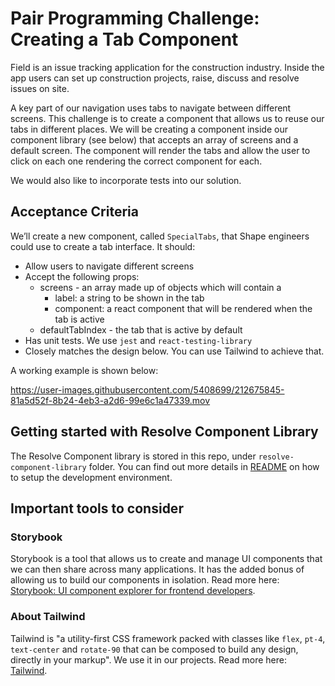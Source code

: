 # Pair Programming Challenge: Creating a Tab Component
Field is an issue tracking application for the construction industry. Inside the app users can set up construction projects, raise, discuss and resolve issues on site.

A key part of our navigation uses tabs to navigate between different screens. This challenge is to create a component that allows us to reuse our tabs in different places. We will be creating a component inside our component library (see below) that accepts an array of screens and a default screen. The component will render the tabs and allow the user to click on each one rendering the correct component for each.

We would also like to incorporate tests into our solution.

## Acceptance Criteria
We’ll create a new component, called `SpecialTabs`, that Shape engineers could use to create a tab interface. It should:

- Allow users to navigate different screens
- Accept the following props:
  - screens - an array made up of objects which will contain a
    - label: a string to be shown in the tab
    - component: a react component that will be rendered when the tab is active
  - defaultTabIndex - the tab that is active by default
- Has unit tests. We use `jest` and `react-testing-library`
- Closely matches the design below. You can use Tailwind to achieve that.

A working example is shown below:

https://user-images.githubusercontent.com/5408699/212675845-81a5d52f-8b24-4eb3-a2d6-99e6c1a47339.mov

## Getting started with Resolve Component Library

The Resolve Component library is stored in this repo, under `resolve-component-library` folder. You can find out more details in [README](./resolve-component-library/README.md) on how to setup the development environment.

## Important tools to consider

### Storybook

Storybook is a tool that allows us to create and manage UI components that we can then share across many applications. It has the added bonus of allowing us to build our components in isolation. Read more here: [Storybook: UI component explorer for frontend developers](https://storybook.js.org/).

### About Tailwind

Tailwind is "a utility-first CSS framework packed with classes like `flex`, `pt-4`, `text-center` and `rotate-90` that can be composed to build any design, directly in your markup". We use it in our projects. Read more here: [Tailwind](https://tailwindcss.com/).

